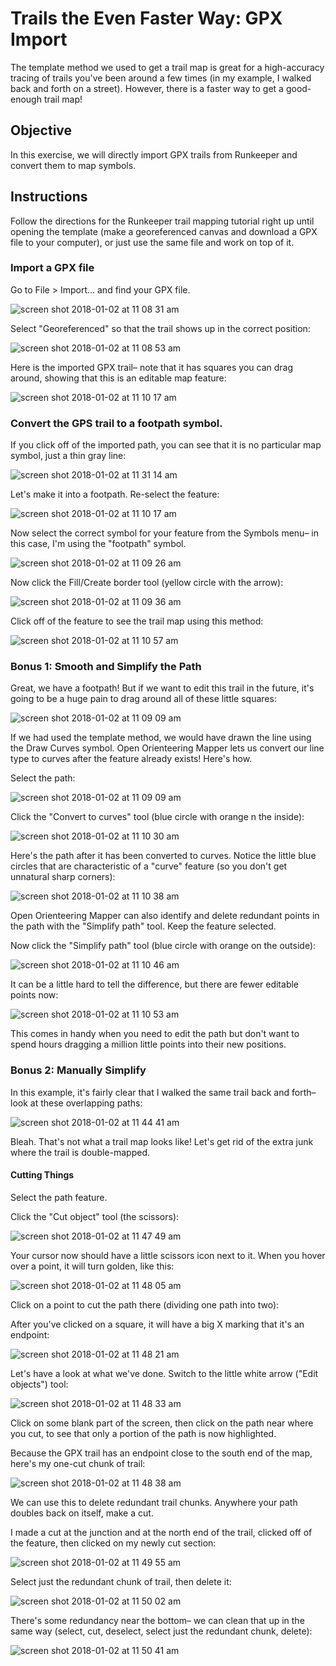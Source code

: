 # Trails the Even Faster Way: GPX Import

The template method we used to get a trail map is great for a high-accuracy tracing of trails you've been around a few times (in my example, I walked back and forth on a street). However, there is a faster way to get a good-enough trail map!

## Objective
In this exercise, we will directly import GPX trails from Runkeeper and convert them to map symbols.

## Instructions

Follow the directions for the Runkeeper trail mapping tutorial right up until opening the template (make a georeferenced canvas and download a GPX file to your computer), or just use the same file and work on top of it.

### Import a GPX file

Go to File > Import... and find your GPX file.

![screen shot 2018-01-02 at 11 08 31 am](https://user-images.githubusercontent.com/454690/34496278-c6514148-efad-11e7-9a9e-9fce814b2dcf.png)

Select "Georeferenced" so that the trail shows up in the correct position:

![screen shot 2018-01-02 at 11 08 53 am](https://user-images.githubusercontent.com/454690/34496274-c3d57d44-efad-11e7-8f69-8014fac125a3.png)

Here is the imported GPX trail– note that it has squares you can drag around, showing that this is an editable map feature:

![screen shot 2018-01-02 at 11 10 17 am](https://user-images.githubusercontent.com/454690/34496289-cb53e5d8-efad-11e7-9348-276e09f1ab03.png)

### Convert the GPS trail to a footpath symbol.

If you click off of the imported path, you can see that it is no particular map symbol, just a thin gray line:

![screen shot 2018-01-02 at 11 31 14 am](https://user-images.githubusercontent.com/454690/34496993-8106a24c-efb0-11e7-920d-8b3e4b6a32e7.png)

Let's make it into a footpath. Re-select the feature:

![screen shot 2018-01-02 at 11 10 17 am](https://user-images.githubusercontent.com/454690/34496289-cb53e5d8-efad-11e7-9348-276e09f1ab03.png)

Now select the correct symbol for your feature from the Symbols menu– in this case, I'm using the "footpath" symbol.

![screen shot 2018-01-02 at 11 09 26 am](https://user-images.githubusercontent.com/454690/34496275-c40235be-efad-11e7-98a4-bb25f22d72b1.png)

Now click the Fill/Create border tool (yellow circle with the arrow):

![screen shot 2018-01-02 at 11 09 36 am](https://user-images.githubusercontent.com/454690/34496273-c3b6e474-efad-11e7-98e0-10707720a437.png)

Click off of the feature to see the trail map using this method:

![screen shot 2018-01-02 at 11 10 57 am](https://user-images.githubusercontent.com/454690/34496269-c2fae76a-efad-11e7-9999-bb3c9427490c.png)

### Bonus 1: Smooth and Simplify the Path

Great, we have a footpath! But if we want to edit this trail in the future, it's going to be a huge pain to drag around all of these little squares:

![screen shot 2018-01-02 at 11 09 09 am](https://user-images.githubusercontent.com/454690/34496271-c36ce9b4-efad-11e7-9eb5-baeaa573c523.png)

If we had used the template method, we would have drawn the line using the Draw Curves symbol. Open Orienteering Mapper lets us convert our line type to curves after the feature already exists! Here's how.

Select the path:

![screen shot 2018-01-02 at 11 09 09 am](https://user-images.githubusercontent.com/454690/34496271-c36ce9b4-efad-11e7-9eb5-baeaa573c523.png)

Click the "Convert to curves" tool (blue circle with orange n the inside):

![screen shot 2018-01-02 at 11 10 30 am](https://user-images.githubusercontent.com/454690/34496288-cb382b22-efad-11e7-84e5-bf2ad3a89992.png)

Here's the path after it has been converted to curves. Notice the little blue circles that are characteristic of a "curve" feature (so you don't get unnatural sharp corners):

![screen shot 2018-01-02 at 11 10 38 am](https://user-images.githubusercontent.com/454690/34496285-cae168aa-efad-11e7-864d-4e250a410f34.png)

Open Orienteering Mapper can also identify and delete redundant points in the path with the "Simplify path" tool. Keep the feature selected.

Now click the "Simplify path" tool (blue circle with orange on the outside):

![screen shot 2018-01-02 at 11 10 46 am](https://user-images.githubusercontent.com/454690/34496287-cb03184c-efad-11e7-8a25-8aa19bf893de.png)

It can be a little hard to tell the difference, but there are fewer editable points now:

![screen shot 2018-01-02 at 11 10 53 am](https://user-images.githubusercontent.com/454690/34496272-c3928462-efad-11e7-91f3-4bcb5b9bb744.png)

This comes in handy when you need to edit the path but don't want to spend hours dragging a million little points into their new positions.

### Bonus 2: Manually Simplify

In this example, it's fairly clear that I walked the same trail back and forth– look at these overlapping paths:

![screen shot 2018-01-02 at 11 44 41 am](https://user-images.githubusercontent.com/454690/34497418-59d82518-efb2-11e7-88f5-42614e7b2d6a.png)

Bleah. That's not what a trail map looks like! Let's get rid of the extra junk where the trail is double-mapped.

#### Cutting Things

Select the path feature.

Click the "Cut object" tool (the scissors):

![screen shot 2018-01-02 at 11 47 49 am](https://user-images.githubusercontent.com/454690/34497636-3279fc7a-efb3-11e7-8ba4-a50cb9e42ff1.png)

Your cursor now should have a little scissors icon next to it. When you hover over a point, it will turn golden, like this:

![screen shot 2018-01-02 at 11 48 05 am](https://user-images.githubusercontent.com/454690/34497637-3297a086-efb3-11e7-89d4-5671a98d860d.png)

Click on a point to cut the path there (dividing one path into two):

After you've clicked on a square, it will have a big X marking that it's an endpoint:

![screen shot 2018-01-02 at 11 48 21 am](https://user-images.githubusercontent.com/454690/34497633-31e37a5c-efb3-11e7-9fb6-fa6dd28da169.png)

Let's have a look at what we've done. Switch to the little white arrow ("Edit objects") tool:

![screen shot 2018-01-02 at 11 48 33 am](https://user-images.githubusercontent.com/454690/34497638-32b75728-efb3-11e7-92e4-2b875c0431d2.png)

Click on some blank part of the screen, then click on the path near where you cut, to see that only a portion of the path is now highlighted.

Because the GPX trail has an endpoint close to the south end of the map, here's my one-cut chunk of trail:

![screen shot 2018-01-02 at 11 48 38 am](https://user-images.githubusercontent.com/454690/34497635-325ed774-efb3-11e7-96be-30e3829f8f7e.png)

We can use this to delete redundant trail chunks. Anywhere your path doubles back on itself, make a cut.

I made a cut at the junction and at the north end of the trail, clicked off of the feature, then clicked on my newly cut section:

![screen shot 2018-01-02 at 11 49 55 am](https://user-images.githubusercontent.com/454690/34497639-3376c586-efb3-11e7-92d3-49d80af9e03d.png)

Select just the redundant chunk of trail, then delete it:

![screen shot 2018-01-02 at 11 50 02 am](https://user-images.githubusercontent.com/454690/34497641-33d0775c-efb3-11e7-95bc-4c035a684554.png)

There's some redundancy near the bottom– we can clean that up in the same way (select, cut, deselect, select just the redundant chunk, delete):

![screen shot 2018-01-02 at 11 50 41 am](https://user-images.githubusercontent.com/454690/34497640-3393edf0-efb3-11e7-9bc3-84adc386ab88.png)
